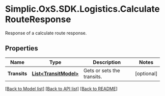 # Simplic.OxS.SDK.Logistics.CalculateRouteResponse
Response of a calculate route response.

## Properties

Name | Type | Description | Notes
------------ | ------------- | ------------- | -------------
**Transits** | [**List&lt;TransitModel&gt;**](TransitModel.md) | Gets or sets the transits. | [optional] 

[[Back to Model list]](../README.md#documentation-for-models) [[Back to API list]](../README.md#documentation-for-api-endpoints) [[Back to README]](../README.md)


